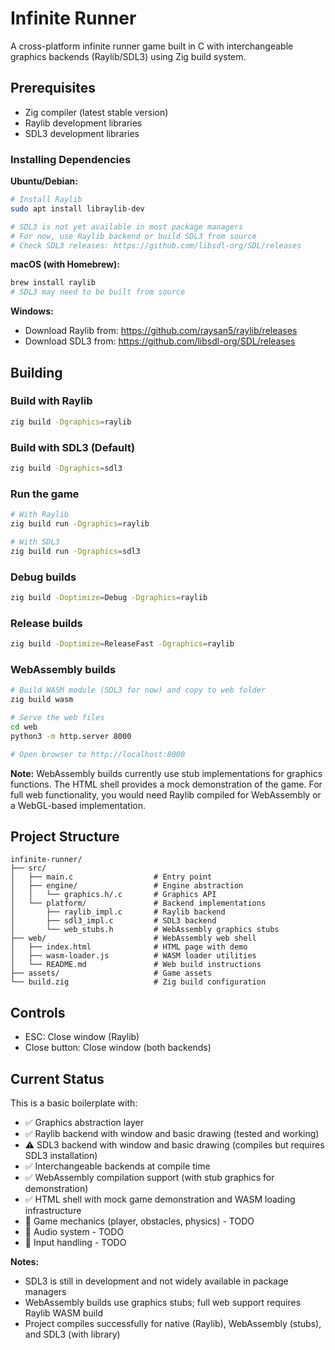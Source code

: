 # Infinite Runner

A cross-platform infinite runner game built in C with interchangeable graphics backends (Raylib/SDL3) using Zig build system.

## Prerequisites

- Zig compiler (latest stable version)
- Raylib development libraries
- SDL3 development libraries

### Installing Dependencies

**Ubuntu/Debian:**
```bash
# Install Raylib
sudo apt install libraylib-dev

# SDL3 is not yet available in most package managers
# For now, use Raylib backend or build SDL3 from source
# Check SDL3 releases: https://github.com/libsdl-org/SDL/releases
```

**macOS (with Homebrew):**
```bash
brew install raylib
# SDL3 may need to be built from source
```

**Windows:**
- Download Raylib from: https://github.com/raysan5/raylib/releases
- Download SDL3 from: https://github.com/libsdl-org/SDL/releases

## Building

### Build with Raylib
```bash
zig build -Dgraphics=raylib
```

### Build with SDL3 (Default)
```bash
zig build -Dgraphics=sdl3
```

### Run the game
```bash
# With Raylib
zig build run -Dgraphics=raylib

# With SDL3
zig build run -Dgraphics=sdl3
```

### Debug builds
```bash
zig build -Doptimize=Debug -Dgraphics=raylib
```

### Release builds
```bash
zig build -Doptimize=ReleaseFast -Dgraphics=raylib
```

### WebAssembly builds
```bash
# Build WASM module (SDL3 for now) and copy to web folder
zig build wasm

# Serve the web files
cd web
python3 -m http.server 8000

# Open browser to http://localhost:8000
```

**Note:** WebAssembly builds currently use stub implementations for graphics functions. The HTML shell provides a mock demonstration of the game. For full web functionality, you would need Raylib compiled for WebAssembly or a WebGL-based implementation.

## Project Structure

```
infinite-runner/
├── src/
│   ├── main.c                  # Entry point
│   ├── engine/                 # Engine abstraction
│   │   └── graphics.h/.c       # Graphics API
│   └── platform/               # Backend implementations
│       ├── raylib_impl.c       # Raylib backend
│       ├── sdl3_impl.c         # SDL3 backend
│       └── web_stubs.h         # WebAssembly graphics stubs
├── web/                        # WebAssembly web shell
│   ├── index.html              # HTML page with demo
│   ├── wasm-loader.js          # WASM loader utilities
│   └── README.md               # Web build instructions
├── assets/                     # Game assets
└── build.zig                   # Zig build configuration
```

## Controls

- ESC: Close window (Raylib)
- Close button: Close window (both backends)

## Current Status

This is a basic boilerplate with:
- ✅ Graphics abstraction layer
- ✅ Raylib backend with window and basic drawing (tested and working)
- ⚠️ SDL3 backend with window and basic drawing (compiles but requires SDL3 installation)
- ✅ Interchangeable backends at compile time
- ✅ WebAssembly compilation support (with stub graphics for demonstration)
- ✅ HTML shell with mock game demonstration and WASM loading infrastructure
- 🚧 Game mechanics (player, obstacles, physics) - TODO
- 🚧 Audio system - TODO
- 🚧 Input handling - TODO

**Notes:**
- SDL3 is still in development and not widely available in package managers
- WebAssembly builds use graphics stubs; full web support requires Raylib WASM build
- Project compiles successfully for native (Raylib), WebAssembly (stubs), and SDL3 (with library)